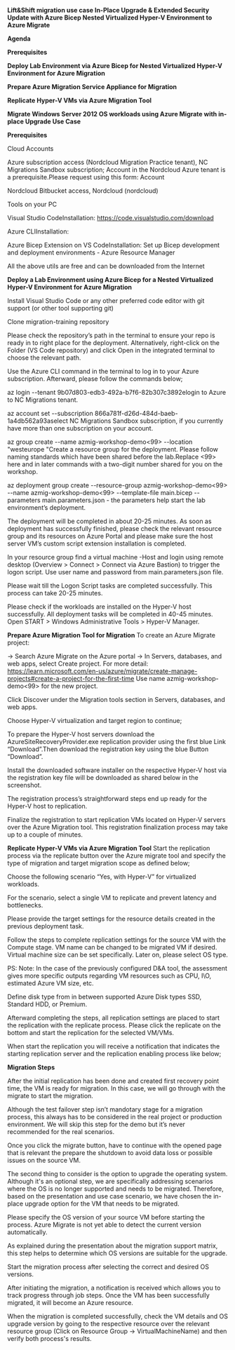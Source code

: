 **Lift&Shift migration use case In-Place Upgrade & Extended Security Update with Azure Bicep Nested Virtualized Hyper-V Environment to Azure Migrate**

**Agenda**

**Prerequisites**

**Deploy Lab Environment via Azure Bicep for Nested Virtualized Hyper-V Environment for Azure Migration**

**Prepare Azure Migration Service Appliance for Migration**

**Replicate Hyper-V VMs via Azure Migration Tool**

**Migrate Windows Server 2012 OS workloads using Azure Migrate with in-place Upgrade Use Case**

**Prerequisites**

Cloud Accounts

Azure subscription access (Nordcloud Migration Practice tenant), NC Migrations Sandbox subscription; Account in the Nordcloud Azure tenant is a prerequisite.Please request using this form: Account

Nordcloud Bitbucket access, Nordcloud (nordcloud)

Tools on your PC

Visual Studio CodeInstallation: https://code.visualstudio.com/download

Azure CLIInstallation:  

Azure Bicep Extension on VS CodeInstallation: Set up Bicep development and deployment environments - Azure Resource Manager

All the above utils are free and can be downloaded from the Internet

**Deploy a Lab Environment using Azure Bicep for a Nested Virtualized Hyper-V Environment for Azure Migration**

Install Visual Studio Code or any other preferred code editor with git support (or other tool supporting git)

Clone migration-training repository 

Please check the repository’s path in the terminal to ensure your repo is ready in to right place for the deployment. Alternatively, right-click on the Folder (VS Code repository) and click Open in the integrated terminal to choose the relevant path.

Use the Azure CLI command in the terminal to log in to your Azure subscription. Afterward, please follow the commands below;

az login --tenant 9b07d803-edb3-492a-b7f6-82b307c3892elogin to Azure to NC Migrations tenant.

az account set --subscription 866a781f-d26d-484d-baeb-1a4db562a93aselect NC Migrations Sandbox subscription, if you currently have more than one subscription on your account.

az group create --name azmig-workshop-demo<99> --location "westeurope "Create a resource group for the deployment. Please follow naming standards which have been shared before the lab.Replace <99> here and in later commands with a two-digit number shared for you on the workshop.

az deployment group create --resource-group azmig-workshop-demo<99>  --name azmig-workshop-demo<99> --template-file main.bicep --parameters main.parameters.json - the parameters help start the lab environment’s deployment.

The deployment will be completed in about 20-25 minutes. As soon as deployment has successfully finished, please check the relevant resource group and its resources on Azure Portal and please make sure the host server VM’s custom script extension installation is completed.

In your resource group find a virtual machine <prefix>-Host and login using remote desktop (Overview > Connect >  Connect via Azure Bastion) to trigger the logon script. Use user name and password from main.parameters.json file.

Please wait till the Logon Script tasks are completed successfully. This process can take 20-25 minutes.

Please check if the workloads are installed on the Hyper-V host successfully. All deployment tasks will be completed in 40-45 minutes. Open START > Windows Administrative Tools > Hyper-V Manager.

**Prepare Azure Migration Tool  for Migration**
To create an Azure Migrate project: 

→ Search Azure Migrate on the Azure portal → In Servers, databases, and web apps, select Create project. For more detail: https://learn.microsoft.com/en-us/azure/migrate/create-manage-projects#create-a-project-for-the-first-time 
Use name azmig-workshop-demo<99> for the new project.

Click Discover under the Migration tools section in Servers, databases, and web apps.

Choose Hyper-V virtualization and target region to continue;

To prepare the Hyper-V host servers download the AzureSiteRecoveryProvider.exe replication provider using the first blue Link “Download”.Then download the registration key using the blue Button “Download”.

Install the downloaded software installer on the respective Hyper-V host via the registration key file will be downloaded as shared below in the screenshot.

The registration process’s straightforward steps end up ready for the Hyper-V host to replication.

Finalize the registration to start replication VMs located on Hyper-V servers over the Azure Migration tool. This registration finalization process may take up to a couple of minutes.

**Replicate Hyper-V VMs via Azure Migration Tool**
Start the replication process via the replicate button over the Azure migrate tool and specify the type of migration and target migration scope as defined below;



Choose the following scenario “Yes, with Hyper-V” for virtualized workloads.



For the scenario, select a single VM to replicate and prevent latency and bottlenecks.



Please provide the target settings for the resource details created in the previous deployment task.



Follow the steps to complete replication settings for the source VM with the Compute stage. VM name can be changed to be migrated VM if desired. Virtual machine size can be set specifically. Later on, please select OS type.

PS: Note: In the case of the previously configured D&A tool, the assessment gives more specific outputs regarding VM resources such as CPU, I\O, estimated Azure VM size, etc.



Define disk type from in between supported Azure Disk types SSD, Standard HDD, or Premium.


Afterward completing the steps, all replication settings are placed to start the replication with the replicate process. Please click the replicate on the bottom and start the replication for the selected VM/VMs.


When start the replication you will receive a notification that indicates the starting replication server and the replication enabling process like below;

**Migration Steps**

After the initial replication has been done and created first recovery point time, the VM is ready for migration. In this case, we will go through with the migrate to start the migration. 

Although the test failover step isn’t mandotary stage for a migration process, this always has to be considered in the real project or production environment. We will skip this step for the demo but it’s never recommended for the real scenarios.


Once you click the migrate button, have to continue with the opened page that is relevant the prepare the shutdown to avoid data loss or possible issues on the source VM. 


The second thing to consider is the option to upgrade the operating system. Although it's an optional step, we are specifically addressing scenarios where the OS is no longer supported and needs to be migrated. Therefore, based on the presentation and use case scenario, we have chosen the in-place upgrade option for the VM that needs to be migrated.

Please specify the OS version of your source VM before starting the process. Azure Migrate is not yet able to detect the current version automatically. 

As explained during the presentation about the migration support matrix, this step helps to determine which OS versions are suitable for the upgrade. 

Start the migration process after selecting the correct and desired OS versions.


After initiating the migration, a notification is received which allows you to track progress through job steps. Once the VM has been successfully migrated, it will become an Azure resource.

When the migration is completed successfully, check the VM details and OS upgrade version by going to the respective resource over the relevant resource group (Click on  Resource Group → VirtualMachineName) and then verify both process's results.
